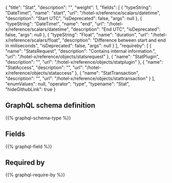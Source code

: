 {
  "title": "Stat",
  "description": "",
  "weight": 1,
  "fields": [
    {
      "typeString": "DateTime!",
      "name": "start",
      "url": "/hotel-x/reference/scalars/datetime",
      "description": "Start UTC",
      "isDeprecated": false,
      "args": null
    },
    {
      "typeString": "DateTime!",
      "name": "end",
      "url": "/hotel-x/reference/scalars/datetime",
      "description": "End UTC",
      "isDeprecated": false,
      "args": null
    },
    {
      "typeString": "Float",
      "name": "duration",
      "url": "/hotel-x/reference/scalars/float",
      "description": "Difference between start and end in miliseconds",
      "isDeprecated": false,
      "args": null
    }
  ],
  "requireby": [
    {
      "name": "StatsRequest",
      "description": "Contains internal information.",
      "url": "/hotel-x/reference/objects/statsrequest"
    },
    {
      "name": "StatPlugin",
      "description": "",
      "url": "/hotel-x/reference/objects/statplugin"
    },
    {
      "name": "StatAccess",
      "description": "",
      "url": "/hotel-x/reference/objects/stataccess"
    },
    {
      "name": "StatTransaction",
      "description": "",
      "url": "/hotel-x/reference/objects/stattransaction"
    }
  ],
  "enumValues": null,
  "operator": "type",
  "typename": "Stat",
  "hideGithubLink": true
}
## GraphQL schema definition

{{% graphql-schema-type %}}

## Fields

{{% graphql-field %}}

## Required by

{{% graphql-require-by %}}
